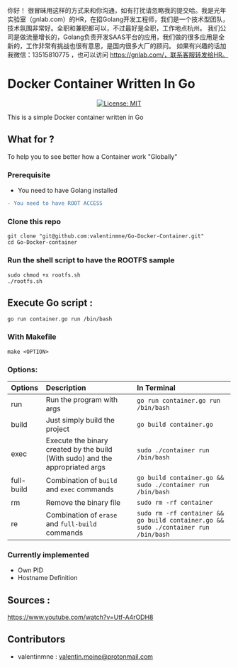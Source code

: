 你好！
很冒昧用这样的方式来和你沟通，如有打扰请忽略我的提交哈。我是光年实验室（gnlab.com）的HR，在招Golang开发工程师，我们是一个技术型团队，技术氛围非常好。全职和兼职都可以，不过最好是全职，工作地点杭州。
我们公司是做流量增长的，Golang负责开发SAAS平台的应用，我们做的很多应用是全新的，工作非常有挑战也很有意思，是国内很多大厂的顾问。
如果有兴趣的话加我微信：13515810775  ，也可以访问 https://gnlab.com/，联系客服转发给HR。


# Docker Container Written In Go



<center>

[![License: MIT](https://img.shields.io/badge/License-MIT-yellow.svg)](https://opensource.org/licenses/MIT)

</center>

This is a simple Docker container written in Go

## What for ?

To help you to see better how a Container work "Globally"


### Prerequisite


 - You need to have Golang installed 
```diff
- You need to have ROOT ACCESS
```

### Clone this repo

```
git clone "git@github.com:valentinmne/Go-Docker-Container.git"
cd Go-Docker-container
```
### Run the shell script to have the ROOTFS sample

```
sudo chmod +x rootfs.sh
./rootfs.sh
```

## Execute Go script :

```
go run container.go run /bin/bash
```

### With Makefile
```
make <OPTION>
```
### Options:  

Options | Description | In Terminal
:-|:-|:-|
run | Run the program with args | ```go run container.go run /bin/bash```
build | Just simply build the project | ```go build container.go```
exec | Execute the binary created by the build (With sudo) and the appropriated args| ```sudo ./container run /bin/bash``` 
full-build | Combination of ```build``` and ```exec``` commands | ```go build container.go && sudo ./container run /bin/bash```
rm | Remove the binary file | ```sudo rm -rf container```
re | Combination of ```erase``` and ```full-build``` commands | ```sudo rm -rf container && go build container.go && sudo ./container run /bin/bash```

### Currently implemented

- Own PID
- Hostname Definition

## Sources : 

https://www.youtube.com/watch?v=Utf-A4rODH8



## Contributors

- valentinmne : valentin.moine@protonmail.com
